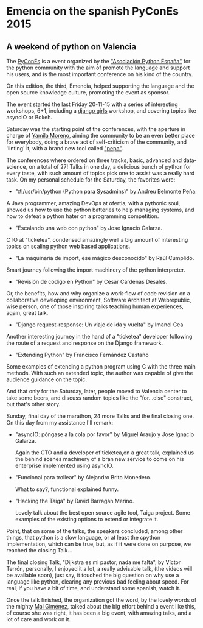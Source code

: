 # Emencia on the spanish PyConEs 2015

## A weekend of python on Valencia

The [PyConEs](http://2015.es.pycon.org/en/) is a event organized by the ["Asociación Python España"](http://www.es.python.org/) for the python community with the aim of promote the language and support his users, and is the most important conference on his kind of the country.

On this edition, the third, Emencia, helped supporting the language and the open source knowledge culture, promoting the event as sponsor.

The event started the last Friday 20-11-15 with a series of interesting workshops, 6+1, including a [django girls](https://djangogirls.org/pycones2015/) workshop, and covering topics like asyncIO or Bokeh.

Saturday was the starting point of the conferences, with the aperture in charge of [Yamila Moreno](http://moduslaborandi.net/), aiming the community to be an even better place for everybody, doing a brave act of self-criticism of the community, and 'linting' it, with a brand new tool called ["pepa"](https://github.com/yamila-moreno/pepa).

The conferences where ordered on three tracks, basic, advanced and data-science, on a total of 27! Talks in one day, a delicious bunch of python for every taste, with such amount of topics pick one to assist was a really hard task. On my personal schedule for the Saturday, the favorites were:   

 - "#!/usr/bin/python (Python para Sysadmins)" by Andreu Belmonte Peña.

  A Java programmer, amazing DevOps at ofertia, with a pythonic
  soul, showed us how to use the python batteries to help managing
  systems, and how to defeat a python hater on a programming competition.

 - "Escalando una web con python" by Jose Ignacio Galarza.

  CTO at "ticketea", condensed amazingly well a big amount of interesting topics on scaling python web based applications.

 - "La maquinaria de import, ese mágico desconocido" by Raúl Cumplido.

  Smart journey following the import machinery of the python interpreter.   

 - "Revisión de código en Python" by Cesar Cardenas Desales.

  Or, the benefits, how and why organize a work-flow of code revision on a collaborative developing environment, Software Architect at Webrepublic, wise person, one of those inspiring talks teaching human experiences, again, great talk.

 - "Django request-response: Un viaje de ida y vuelta" by Imanol Cea

  Another interesting journey in the hand of a "ticketea" developer following the route of a request and response on the Django framework.

 - "Extending Python" by Francisco Fernández Castaño

  Some examples of extending a python program using C with the three main methods. With such an extended topic, the author was capable of give the audience guidance on the topic.

And that only for the Saturday, later, people moved to Valencia center to take some beers, and discuss random topics like the "for...else" construct, but that's other story.

Sunday, final day of the marathon, 24 more Talks and the final closing one. On this day from my assistance I'll remark:

- "asyncIO: póngase a la cola por favor" by Miguel Araujo y Jose Ignacio Galarza.

  Again the CTO and a developer of ticketea,on a great talk, explained us the behind scenes machinery of a bran new service to come on his enterprise implemented using asyncIO.

- "Funcional para trollear" by Alejandro Brito Monedero.

  What to say?, functional explained funny.

- "Hacking the Taiga" by David Barragán Merino.

  Lovely talk about the best open source agile tool, Taiga project. Some examples of the existing options to extend or integrate it.

Point, that on some of the talks, the speakers concluded, among other things, that python is a slow language, or at least the cpython implementation, which can be true, but, as if it were done on purpose, we reached the closing Talk...

The final closing Talk, "Dijkstra es mi pastor, nada me falta", by Víctor Terrón, personally, I enjoyed it a lot, a really advisable talk, (the videos will be available soon), just say, it touched the big question on why use a language like python, clearing any previous bad feeling about speed. For real, if you have a bit of time, and understand some spanish, watch it.

Once the talk finished, the organization got the word, by the lovely words of the mighty [Mai Giménez](https://github.com/maigimenez), talked about the big effort behind a event like this, of course she was right, it has been a big event, with amazing talks, and a lot of care and work on it.
